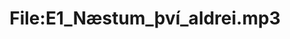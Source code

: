 ---
title: File:E1_Næstum_því_aldrei.mp3
recording of: Næstum því aldrei.
reading speed: slow
speaker: E
license: CC0
---
